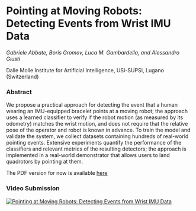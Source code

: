 # Pointing  at  Moving  Robots:  Detecting  Events  from  Wrist  IMU  Data

*Gabriele Abbate, Boris Gromov, Luca M. Gambardella, and Alessandro Giusti*

Dalle Molle Institute for Artificial Intelligence, USI-SUPSI, Lugano (Switzerland)

### Abstract

We propose a practical approach for detecting the event that a human wearing an IMU-equipped bracelet points at a moving robot; the approach uses a learned classifier to verify if the robot motion (as measured by its odometry) matches the wrist motion, and does not require that the relative pose of the operator and robot is known in advance.  To train the model and validate the system, we collect datasets containing hundreds of real-world pointing events.  Extensive experiments quantify the performance of the classifiers and relevant metrics of the resulting detectors; the approach is implemented in a real-world demonstrator that allows users to land quadrotors by pointing at them.

The PDF version for now is available [here](to_add)

### Video Submission

[![Pointing  at  Moving  Robots:  Detecting  Events  from  Wrist  IMU  Data](https://github.com/idsia-robotics//pointing-detection-moving-robots/blob/main/videos/Pointing_at_Moving_Robots_Detecting_Pointing_Events_from_Wri.gif)](https://www.youtube.com/watch?v=x7Xt7Xr7pWk&ab_channel=BorisGromov)
